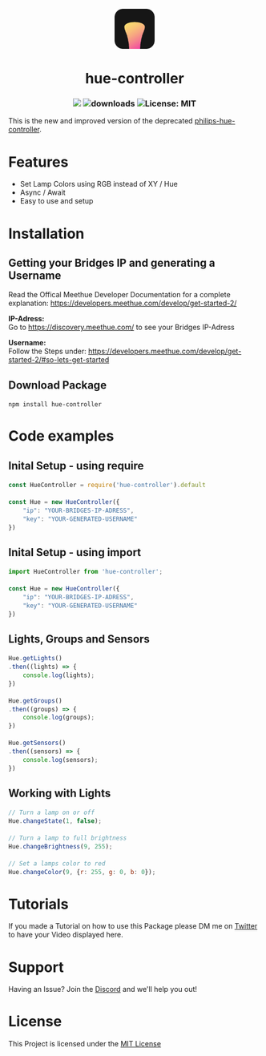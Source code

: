 <p align="center">
      <img src="https://raw.githubusercontent.com/JNSAPH/Hue-Controller/master/assets/Logos/logo.png" width="80">
  <h1 align="center">
    hue-controller
  </h1>
</p>

 
 <h3 align="center">
  <img src="https://img.shields.io/npm/v/hue-controller?orange=blue"/>
  <img alt="downloads" src="https://img.shields.io/npm/dm/hue-controller.svg?color=blue" target="_blank"/>
  <img alt="License: MIT" src="https://img.shields.io/badge/license-MIT-yellow.svg" target="_blank" />
</h3>

This is the new and improved version of the deprecated [philips-hue-controller](https://www.npmjs.com/package/philips-hue-controller).


# Features
* Set Lamp Colors using RGB instead of XY / Hue
* Async / Await
* Easy to use and setup



# Installation
## Getting your Bridges IP and generating a Username
Read the Offical Meethue Developer Documentation for a complete explanation: https://developers.meethue.com/develop/get-started-2/

**IP-Adress:**<br>
Go to https://discovery.meethue.com/ to see your Bridges IP-Adress

**Username:**<br>
Follow the Steps under: https://developers.meethue.com/develop/get-started-2/#so-lets-get-started

## Download Package
```
npm install hue-controller
```

# Code examples
## Inital Setup - using require
```js
const HueController = require('hue-controller').default

const Hue = new HueController({
    "ip": "YOUR-BRIDGES-IP-ADRESS",
    "key": "YOUR-GENERATED-USERNAME"
})
```

## Inital Setup - using import
```ts
import HueController from 'hue-controller';

const Hue = new HueController({
    "ip": "YOUR-BRIDGES-IP-ADRESS",
    "key": "YOUR-GENERATED-USERNAME"
})
```

## Lights, Groups and Sensors
```js
Hue.getLights()
.then((lights) => {
    console.log(lights);
})

Hue.getGroups()
.then((groups) => {
    console.log(groups);
})

Hue.getSensors()
.then((sensors) => {
    console.log(sensors);
})
```

## Working with Lights
```js
// Turn a lamp on or off
Hue.changeState(1, false);

// Turn a lamp to full brightness
Hue.changeBrightness(9, 255);

// Set a lamps color to red
Hue.changeColor(9, {r: 255, g: 0, b: 0});
```

# Tutorials
If you made a Tutorial on how to use this Package please DM me on [Twitter](https://twitter.com/JNSAPH) to have your Video displayed here.

# Support
Having an Issue? Join the [Discord](https://discord.gg/VExqDrb) and we'll help you out!

# License
This Project is licensed under the [MIT License](https://github.com/JNSAPH/hue-controller-npm/blob/master/LICENSE)
